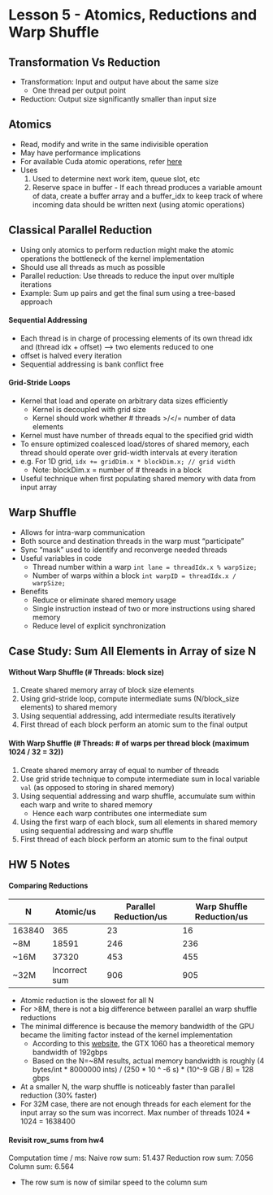 # Lesson 5 - Atomics, Reductions and Warp Shuffle

## Transformation Vs Reduction

- Transformation: Input and output have about the same size
  - One thread per output point
- Reduction: Output size significantly smaller than input size

## Atomics

- Read, modify and write in the same indivisible operation
- May have performance implications
- For available Cuda atomic operations, refer [here](https://docs.nvidia.com/cuda/cuda-c-programming-guide/index.html#atomic-functions)
- Uses
    1. Used to determine next work item, queue slot, etc
    2. Reserve space in buffer
      - If each thread produces a variable amount of data, create a buffer array and a buffer_idx to keep track of where incoming data should be written next (using atomic operations)

## Classical Parallel Reduction

- Using only atomics to perform reduction might make the atomic operations the bottleneck of the kernel implementation
- Should use all threads as much as possible
- Parallel reduction: Use threads to reduce the input over multiple iterations
- Example: Sum up pairs and get the final sum using a tree-based approach

#### Sequential Addressing

- Each thread is in charge of processing elements of its own thread idx and (thread idx + offset) --> two elements reduced to one
- offset is halved every iteration
- Sequential addressing is bank conflict free

#### Grid-Stride Loops

- Kernel that load and operate on arbitrary data sizes efficiently
  - Kernel is decoupled with grid size
  - Kernel should work whether # threads >/</= number of data elements
- Kernel must have number of threads equal to the specified grid width
- To ensure optimized coalesced load/stores of shared memory, each thread should operate over grid-width intervals at every iteration
- e.g. For 1D grid, `idx += gridDim.x * blockDim.x; // grid width`
  - Note: blockDim.x = number of # threads in a block
- Useful technique when first populating shared memory with data from input array

## Warp Shuffle

- Allows for intra-warp communication
- Both source and destination threads in the warp must “participate”
- Sync “mask” used to identify and reconverge needed threads
- Useful variables in code
  - Thread number within a warp `int lane = threadIdx.x % warpSize;`
  - Number of warps within a block `int warpID = threadIdx.x / warpSize;`
- Benefits
  - Reduce or eliminate shared memory usage
  - Single instruction instead of two or more instructions using shared memory
  - Reduce level of explicit synchronization

## Case Study: Sum All Elements in Array of size N

#### Without Warp Shuffle (# Threads: block size)

1. Create shared memory array of block size elements
2. Using grid-stride loop, compute intermediate sums (N/block_size elements) to shared memory
3. Using sequential addressing, add intermediate results iteratively
4. First thread of each block perform an atomic sum to the final output

#### With Warp Shuffle (# Threads: # of warps per thread block (maximum 1024 / 32 = 32))

1. Create shared memory array of equal to number of threads
2. Use grid stride technique to compute intermediate sum in local variable `val` (as opposed to storing in shared memory)
3. Using sequential addressing and warp shuffle, accumulate sum within each warp and write to shared memory
    - Hence each warp contributes one intermediate sum
4. Using the first warp of each block, sum all elements in shared memory using sequential addressing and warp shuffle
5. First thread of each block perform an atomic sum to the final output

## HW 5 Notes

#### Comparing Reductions

|    N    | Atomic/us | Parallel Reduction/us | Warp Shuffle Reduction/us |
| ------- | --------- | --------------------- | ------------------------- |
| 163840  | 365       | 23                    | 16                        |
| ~8M     | 18591     | 246                   | 236                       |
| ~16M    | 37320     | 453                   | 455                       |
| ~32M    | Incorrect sum | 906               | 905                       |

- Atomic reduction is the slowest for all N
- For >8M, there is not a big difference between parallel an warp shuffle reductions
- The minimal difference is because the memory bandwidth of the GPU became the limiting factor instead of the kernel implementation
   - According to this [website](https://www.techspot.com/review/1209-nvidia-geforce-gtx-1060/), the GTX 1060 has a theoretical memory bandwidth of 192gbps
   - Based on the N=~8M results, actual memory bandwidth is roughly
     (4 bytes/int * 8000000 ints) / (250 * 10 ^ -6 s) * (10^-9 GB / B) = 128 gbps
- At a smaller N, the warp shuffle is noticeably faster than parallel reduction (30% faster)
- For 32M case, there are not enough threads for each element for the input array so the sum was incorrect. Max number of threads 1024 * 1024 = 1638400

#### Revisit row_sums from hw4

Computation time / ms:
Naive row sum: 51.437
Reduction row sum: 7.056
Column sum: 6.564

- The row sum is now of similar speed to the column sum
